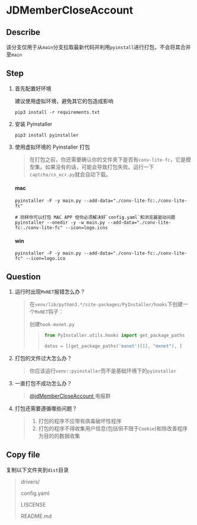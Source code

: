 # JDMemberCloseAccount

## Describe

该分支仅用于从`main`分支拉取最新代码并利用`pyinstall`进行打包，不会将其合并至`main`

## Step

1.  首先配置好环境

    建议使用虚拟环境，避免其它的包造成影响

    ```shell
    pip3 install -r requirements.txt
    ```

2.  安装 Pyinstaller

    ```shell
    pip3 install pyinstaller
    ```

3.  使用虚拟环境的 Pyinstaller 打包

    >   在打包之前，你还需要确认你的文件夹下是否有`conv-lite-fc`，它是模型集。如果没有的话，可能会导致打包失败。运行一下`captcha/cn_ocr.py`就会自动下载。

    #### mac

    ```shell
    pyinstaller -F -y main.py --add-data="./conv-lite-fc:./conv-lite-fc"
    ```

    ```shell
    # 同样你可以打包 MAC APP 但你必须解决好`config.yaml`和浏览器驱动问题
    pyinstaller --onedir -y -w main.py --add-data="./conv-lite-fc:./conv-lite-fc" --icon=logo.icns
    ```

    #### win

    ```shell
    pyinstaller -F -y main.py --add-data="./conv-lite-fc:./conv-lite-fc" --icon=logo.ico
    ```

## Question

1.  运行时出现`MxNET`报错怎么办？

    >   在`venv/lib/python3.*/site-packages/PyInstaller/hooks`下创建一个`MxNET`钩子：
    >
    >   创建`hook-mxnet.py`
    >
    >   >   ```python
    >   >   from PyInstaller.utils.hooks import get_package_paths
    >   >   
    >   >   datas = [(get_package_paths('mxnet')[1], "mxnet"), ]
    >   >   ```

2.  打包的文件过大怎么办？

    >   你应该运行`venv::pyinstaller`而不是基础环境下的`pyinstaller`
    
3.  一直打包不成功怎么办？

    >   [@jdMemberCloseAccount ](https://t.me/jdMemberCloseAccount)电报群

4.  打包还需要遵循哪些问题？

    >   1.  打包的程序不应带有病毒破坏性程序
    >   2.  打包的程序不得收集用户信息(包括但不限于`Cookie`)和除改善程序为目的的数据收集

## Copy file

复制以下文件夹到`dist`目录

>   drivers/
>
>   config.yaml
>
>   LISCENSE
>
>   README.md

